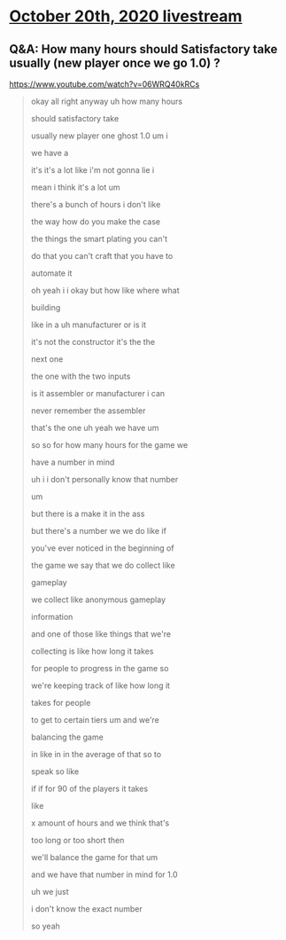 # [October 20th, 2020 livestream](../2020-10-20.md)
## Q&A: How many hours should Satisfactory take usually (new player once we go 1.0) ?
https://www.youtube.com/watch?v=06WRQ40kRCs
> okay all right anyway uh how many hours
> 
> should satisfactory take
> 
> usually new player one ghost 1.0 um i
> 
> we have a
> 
> it's it's a lot like i'm not gonna lie i
> 
> mean i think it's a lot um
> 
> there's a bunch of hours i don't like
> 
> the way how do you make the case
> 
> the things the smart plating you can't
> 
> do that you can't craft that you have to
> 
> automate it
> 
> oh yeah i i okay but how like where what
> 
> building
> 
> like in a uh manufacturer or is it
> 
> it's not the constructor it's the the
> 
> next one
> 
> the one with the two inputs
> 
> is it assembler or manufacturer i can
> 
> never remember the assembler
> 
> that's the one uh yeah we have um
> 
> so so for how many hours for the game we
> 
> have a number in mind
> 
> uh i i don't personally know that number
> 
> um
> 
> but there is a make it in the ass
> 
> but there's a number we we do like if
> 
> you've ever noticed in the beginning of
> 
> the game we say that we do collect like
> 
> gameplay
> 
> we collect like anonymous gameplay
> 
> information
> 
> and one of those like things that we're
> 
> collecting is like how long it takes
> 
> for people to progress in the game so
> 
> we're keeping track of like how long it
> 
> takes for people
> 
> to get to certain tiers um and we're
> 
> balancing the game
> 
> in like in in the average of that so to
> 
> speak so like
> 
> if if for 90 of the players it takes
> 
> like
> 
> x amount of hours and we think that's
> 
> too long or too short then
> 
> we'll balance the game for that um
> 
> and we have that number in mind for 1.0
> 
> uh we just
> 
> i don't know the exact number
> 
> so yeah
> 

